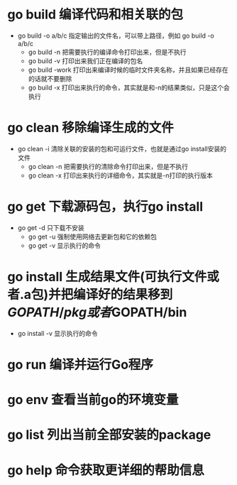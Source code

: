 # go build 编译代码和相关联的包
  + go build -o a/b/c 指定输出的文件名，可以带上路径，例如 go build -o a/b/c
	+	go build -n 把需要执行的编译命令打印出来，但是不执行
	+	go build -v 打印出来我们正在编译的包名
	+	go build -work 打印出来编译时候的临时文件夹名称，并且如果已经存在的话就不要删除
	+	go build -x 打印出来执行的命令，其实就是和-n的结果类似，只是这个会执行

# go clean 移除编译生成的文件
  + go clean -i 清除关联的安装的包和可运行文件，也就是通过go install安装的文件
	+	go clean -n 把需要执行的清除命令打印出来，但是不执行
	+	go clean -x 打印出来执行的详细命令，其实就是-n打印的执行版本
  
# go get 下载源码包，执行go install
  + go get -d 只下载不安装
	+	go get -u 强制使用网络去更新包和它的依赖包
	+	go get -v 显示执行的命令
  
# go install 生成结果文件(可执行文件或者.a包)并把编译好的结果移到$GOPATH/pkg或者$GOPATH/bin
  + go install -v 显示执行的命令

# go run 编译并运行Go程序

# go env 查看当前go的环境变量

# go list 列出当前全部安装的package

# go help 命令获取更详细的帮助信息
